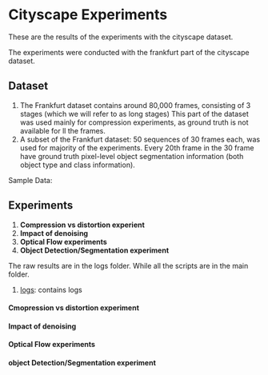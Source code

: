 # Cityscape Experiments
These are the results of the experiments with the cityscape dataset.

The experiments were conducted with the frankfurt part of the cityscape dataset.
## Dataset

1. The Frankfurt dataset contains around 80,000 frames, consisting of 3 stages (which we will refer to as long stages)
This part of the dataset was used mainly for compression experiments, as ground truth is not available for ll the frames.
2. A subset of the Frankfurt dataset: 50 sequences of 30 frames each, was used for majority of the experiments. 
Every 20th frame in the 30 frame have ground truth pixel-level object segmentation information 
(both object type and class information).

Sample Data: 


## Experiments
1. **Compression vs distortion experient**
2. **Impact of denoising**
3. **Optical Flow experiments**
4. **Object Detection/Segmentation experiment**

The raw results are in the logs folder. While all the scripts are in the main folder. 
1. [logs](logs): contains logs



#### Cmopression vs distortion experiment

#### Impact of denoising

#### Optical Flow experiments

#### object Detection/Segmentation experiment

